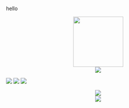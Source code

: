 hello


<div align="center"> <img height="137px" src="https://github-readme-stats.vercel.app/api?username=MRLQ&hide_title=true&hide_border=true&show_icons=trueline_height=21&text_color=000&icon_color=000&bg_color=0,ea6161,ffc64d,fffc4d,52fa5a&theme=graywhite" /> </div>


<div align="center"> <img src="https://github-profile-trophy.vercel.app/?username=MRLQ" /> </div>

<span > <img src="https://img.shields.io/badge/-HTML5-E34F26?style=flat-square&logo=html5&logoColor=white" /> <img src="https://img.shields.io/badge/-CSS3-1572B6?style=flat-square&logo=css3" /> <img src="https://img.shields.io/badge/-JavaScript-oringe?style=flat-square&logo=javascript" /> </span>

<div align="center"> <img src="https://visitor-badge.glitch.me/badge?page_id=MRLQ" /> </div>

<div align="center"> <img src="https://activity-graph.herokuapp.com/graph?username=MRLQ&theme=xcode" /> </div>

